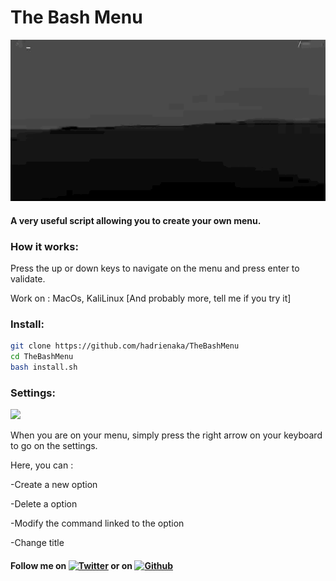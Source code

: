 # The Bash Menu
![](menu.gif)
#### A very useful script allowing you to create your own menu.


### How it works:
<p>Press the up or down keys to navigate on the menu and press enter to validate.</p>
<p>Work on : MacOs, KaliLinux [And probably more, tell me if you try it]</p>

### Install:
```bash
git clone https://github.com/hadrienaka/TheBashMenu
cd TheBashMenu
bash install.sh
```

### Settings:
![](add.gif)
<p>When you are on your menu, simply press the right arrow on your keyboard to go on the settings.</p>
<p>Here, you can :</p>
<p>  -Create a new option</p>
<p>  -Delete a option</p>
<p>  -Modify the command linked to the option</p>
<p>  -Change title</p>


#### Follow me on [![Twitter][1.2]][1] or on [![Github][6.1]][6]
[1.2]: http://i.imgur.com/tXSoThF.png (twitter icon without padding)
[6.1]: http://i.imgur.com/0o48UoR.png (github icon with padding)
[1]: https://twitter.com/hadrienaka
[6]: http://www.github.com/hadrienaka
